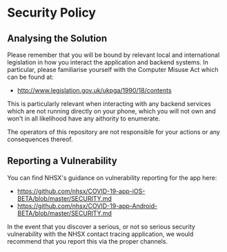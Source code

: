 # Security Policy

## Analysing the Solution

Please remember that you will be bound by relevant local and international legislation in how you interact the application and backend systems. In particular, please familiarise yourself with the Computer Misuse Act which can be found at:

* http://www.legislation.gov.uk/ukpga/1990/18/contents

This is particularly relevant when interacting with any backend services which are not running directly on your phone, which you will not own and won't in all likelihood have any aithority to enumerate.

The operators of this repository are not responsible for your actions or any consequences thereof.

## Reporting a Vulnerability

You can find NHSX's guidance on vulnerability reporting for the app here:

* https://github.com/nhsx/COVID-19-app-iOS-BETA/blob/master/SECURITY.md
* https://github.com/nhsx/COVID-19-app-Android-BETA/blob/master/SECURITY.md

In the event that you discover a serious, or not so serious security vulnerability with the NHSX contact tracing application, we would recommend that you report this via the proper channels.
